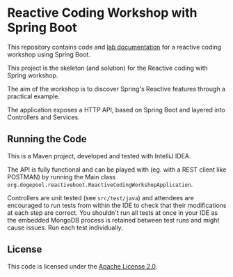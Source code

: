 # Reactive Coding Workshop with Spring Boot

This repository contains code and [lab documentation](labdocs/labdocs.adoc) for a reactive coding workshop using Spring Boot.

This project is the skeleton (and solution) for the Reactive coding with Spring workshop.

The aim of the workshop is to discover Spring's Reactive features through a practical example.

The application exposes a HTTP API, based on Spring Boot and layered into Controllers and Services.

## Running the Code

This is a Maven project, developed and tested with IntelliJ IDEA.

The API is fully functional and can be played with (eg. with a REST client like POSTMAN) by running the Main class `org.dogepool.reactiveboot.ReactiveCodingWorkshopApplication`.

Controllers are unit tested (see `src/test/java`) and attendees are encouraged to run tests from within the IDE to check that their modifications at each step are correct. You shouldn't run all tests at once in your IDE as the embedded MongoDB process is retained between test runs and might cause issues. Run each test individually.
 
## License

This code is licensed under the [Apache License 2.0](http://www.apache.org/licenses/LICENSE-2.0).
